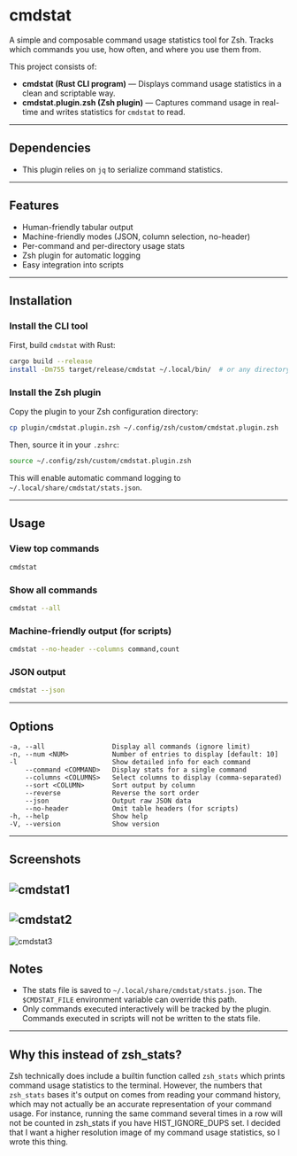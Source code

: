 # cmdstat

A simple and composable command usage statistics tool for Zsh. Tracks which commands you use, how often, and where you use them from.

This project consists of:

* **cmdstat (Rust CLI program)** — Displays command usage statistics in a clean and scriptable way.
* **cmdstat.plugin.zsh (Zsh plugin)** — Captures command usage in real-time and writes statistics for `cmdstat` to read.

---

## Dependencies

* This plugin relies on `jq` to serialize command statistics.

---

## Features

* Human-friendly tabular output
* Machine-friendly modes (JSON, column selection, no-header)
* Per-command and per-directory usage stats
* Zsh plugin for automatic logging
* Easy integration into scripts

---

## Installation

### Install the CLI tool

First, build `cmdstat` with Rust:

```bash
cargo build --release
install -Dm755 target/release/cmdstat ~/.local/bin/  # or any directory in your PATH
```

### Install the Zsh plugin

Copy the plugin to your Zsh configuration directory:

```bash
cp plugin/cmdstat.plugin.zsh ~/.config/zsh/custom/cmdstat.plugin.zsh
```

Then, source it in your `.zshrc`:

```bash
source ~/.config/zsh/custom/cmdstat.plugin.zsh
```

This will enable automatic command logging to `~/.local/share/cmdstat/stats.json`.

---

## Usage

### View top commands

```bash
cmdstat
```

### Show all commands

```bash
cmdstat --all
```

### Machine-friendly output (for scripts)

```bash
cmdstat --no-header --columns command,count
```

### JSON output

```bash
cmdstat --json
```

---

## Options

```
-a, --all                 Display all commands (ignore limit)
-n, --num <NUM>           Number of entries to display [default: 10]
-l                        Show detailed info for each command
    --command <COMMAND>   Display stats for a single command
    --columns <COLUMNS>   Select columns to display (comma-separated)
    --sort <COLUMN>       Sort output by column
    --reverse             Reverse the sort order
    --json                Output raw JSON data
    --no-header           Omit table headers (for scripts)
-h, --help                Show help
-V, --version             Show version
```

---

## Screenshots

![cmdstat1](https://github.com/user-attachments/assets/ba2abdfe-efb0-422d-8b16-3882e3e71d10)
---
![cmdstat2](https://github.com/user-attachments/assets/ad260431-0b60-4a79-b2f3-d1af413b9598)
---
![cmdstat3](https://github.com/user-attachments/assets/6331e9bd-e011-43b4-a865-79d1ae362ca8)

## Notes

* The stats file is saved to `~/.local/share/cmdstat/stats.json`. The `$CMDSTAT_FILE` environment variable can override this path.
* Only commands executed interactively will be tracked by the plugin. Commands executed in scripts will not be written to the stats file.

---

## Why this instead of zsh_stats?
Zsh technically does include a builtin function called `zsh_stats` which prints command usage statistics to the terminal. However, the numbers that `zsh_stats` bases it's output on comes from reading your command history, which may not actually be an accurate representation of your command usage. For instance, running the same command several times in a row will not be counted in zsh_stats if you have HIST_IGNORE_DUPS set. I decided that I want a higher resolution image of my command usage statistics, so I wrote this thing.
